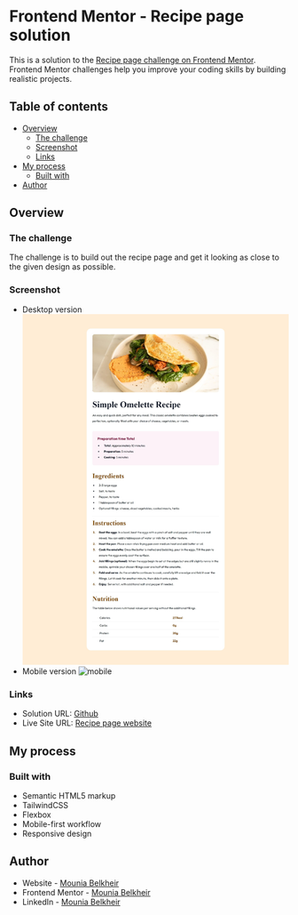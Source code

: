 # Frontend Mentor - Recipe page solution

This is a solution to the [Recipe page challenge on Frontend Mentor](https://www.frontendmentor.io/challenges/recipe-page-KiTsR8QQKm). Frontend Mentor challenges help you improve your coding skills by building realistic projects.

## Table of contents

- [Overview](#overview)
  - [The challenge](#the-challenge)
  - [Screenshot](#screenshot)
  - [Links](#links)
- [My process](#my-process)
  - [Built with](#built-with)
- [Author](#author)

## Overview

### The challenge

The challenge is to build out the recipe page and get it looking as close to the given design as possible.

### Screenshot

- Desktop version
  ![desktop](/assets/images/desktop.png)
- Mobile version
  ![mobile](/assets/images/mobile.gif)

### Links

- Solution URL: [Github](https://github.com/MouniaBelkheir/recipe-page)
- Live Site URL: [Recipe page website](https://recipe-page-sigma-smoky.vercel.app/)

## My process

### Built with

- Semantic HTML5 markup
- TailwindCSS
- Flexbox
- Mobile-first workflow
- Responsive design

## Author

- Website - [Mounia Belkheir](https://mouniabelkheir.vercel.app/)
- Frontend Mentor - [Mounia Belkheir](https://www.frontendmentor.io/profile/MouniaBelkheir)
- LinkedIn - [Mounia Belkheir](https://www.linkedin.com/in/mouniabelkheir/)
